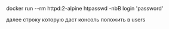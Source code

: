 docker run --rm httpd:2-alpine htpasswd -nbB login 'password'

далее строку которую даст консоль положить в users